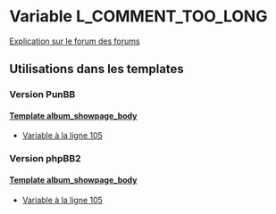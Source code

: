 # Variable L_COMMENT_TOO_LONG
[Explication sur le forum des forums](http://forum.forumactif.com/t294113-listing-des-variables#L_COMMENT_TOO_LONG)
## Utilisations dans les templates
### Version PunBB
#### [Template album_showpage_body](punbb/album_showpage_body.md)
* [Variable à la ligne 105](../punbb/album_showpage_body.tpl#L105)
### Version phpBB2
#### [Template album_showpage_body](subsilver/album_showpage_body.md)
* [Variable à la ligne 105](../subsilver/album_showpage_body.tpl#L105)